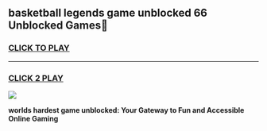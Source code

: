 
## basketball legends game unblocked 66 Unblocked Games👋
<h3>
<a href="https://premium.freeplayer.one?title=basketball_legends_game_unblocked_66&ref=16F">CLICK TO PLAY</a></h3>
<hr>

<h3>
<a href="https://premium.freeplayer.one?title=basketball_legends_game_unblocked_66&ref=16F">CLICK 2 PLAY</a>
  
</h3>

<a href="https://premium.freeplayer.one?title=basketball_legends_game_unblocked_66&ref=16F/"><img src="https://clearcache.store/games.png"></a>


**worlds hardest game unblocked: Your Gateway to Fun and Accessible Online Gaming**
